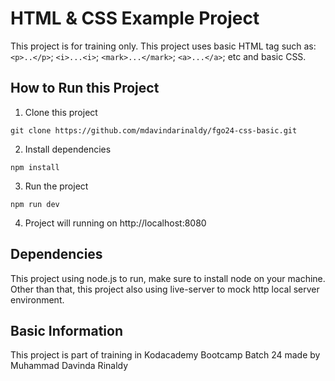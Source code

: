 # HTML & CSS Example Project

This project is for training only. This project uses basic HTML tag such as: `<p>..</p>`; `<i>...<i>`; `<mark>...</mark>`; `<a>...</a>`; etc and basic CSS. 

## How to Run this Project

1. Clone this project
```
git clone https://github.com/mdavindarinaldy/fgo24-css-basic.git
```
2. Install dependencies
```
npm install
``` 
3. Run the project
```
npm run dev
```
4. Project will running on http://localhost:8080

## Dependencies
This project using node.js to run, make sure to install node on your machine. Other than that, this project also using live-server to mock http local server environment.

## Basic Information
This project is part of training in Kodacademy Bootcamp Batch 24 made by Muhammad Davinda Rinaldy